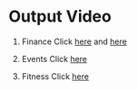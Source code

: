 # Output Video
1. Finance Click [here](https://github.com/ajith-io/SDLC_18_Geek_Squad/blob/main/6_Images_and_Videos/Finance_1.mp4) and [here](https://github.com/ajith-io/SDLC_18_Geek_Squad/blob/main/6_Images_and_Videos/Finance_2.mp4)

2. Events Click [here](https://github.com/ajith-io/SDLC_18_Geek_Squad/blob/main/6_Images_and_Videos/Event.mp4)

3. Fitness Click [here](https://github.com/ajith-io/SDLC_18_Geek_Squad/blob/main/6_Images_and_Videos/FItness_demo.mp4)
